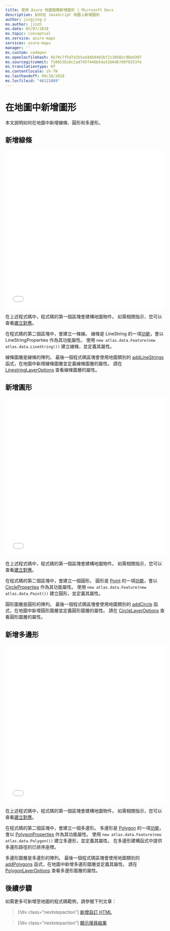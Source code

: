 ```yaml
---
title: 使用 Azure 地圖服務新增圖形 | Microsoft Docs
description: 如何在 JavaScript 地圖上新增圖形
author: jingjing-z
ms.author: jinzh
ms.date: 05/07/2018
ms.topic: conceptual
ms.service: azure-maps
services: azure-maps
manager: ''
ms.custom: codepen
ms.openlocfilehash: 6b78c7f5d7d1b5ad4db9401bf2138502c9bbd397
ms.sourcegitcommit: f10653b10c2ad745f446b54a31664b7d9f9253fe
ms.translationtype: HT
ms.contentlocale: zh-TW
ms.lasthandoff: 09/18/2018
ms.locfileid: "46121889"
---
```

# <a name="add-a-shape-to-a-map"></a>在地圖中新增圖形

本文說明如何在地圖中新增線條、圓形和多邊形。 

<a id="addALine"></a>

## <a name="add-a-line"></a>新增線條

<iframe height='500' scrolling='no' title='在地圖中新增線條' src='//codepen.io/azuremaps/embed/qomaKv/?height=534&theme-id=0&default-tab=js,result&embed-version=2&editable=true' frameborder='no' allowtransparency='true' allowfullscreen='true' style='width: 100%;'>查看畫筆 <a href='https://codepen.io/azuremaps/pen/qomaKv/'>在地圖中新增線條</a>，發佈者：Azure 地圖服務 (<a href='https://codepen.io/azuremaps'>@azuremaps</a>)，發佈位置：<a href='https://codepen.io'>CodePen</a>。
</iframe>

在上述程式碼中，程式碼的第一個區塊會建構地圖物件。 如需相關指示，您可以查看[建立對應](./map-create.md)。

在程式碼的第二個區塊中，會建立一條線。 線條是 LineString 的一項[功能](https://docs.microsoft.com/javascript/api/azure-maps-control/atlas.data.feature?view=azure-iot-typescript-latest)，會以 LineStringProperties 作為其功能屬性。 使用 `new atlas.data.Feature(new atlas.data.LineString())` 建立線條，並定義其屬性。

線條圖層是線條的陣列。 最後一個程式碼區塊會使用地圖類別的 [addLineStrings](https://docs.microsoft.com/javascript/api/azure-maps-control/atlas.map?view=azure-iot-typescript-latest#addlinestrings) 函式，在地圖中新增線條圖層並定義線條圖層的屬性。 請在 [LinestringLayerOptions](https://docs.microsoft.com/javascript/api/azure-maps-control/models.linestringlayeroptions?view=azure-iot-typescript-latest) 查看線條圖層的屬性。

<a id="addACircle"></a>

## <a name="add-a-circle"></a>新增圓形

<iframe height='500' scrolling='no' title='在地圖中新增圓形' src='//codepen.io/azuremaps/embed/PRmzJX/?height=538&theme-id=0&default-tab=js,result&embed-version=2&editable=true' frameborder='no' allowtransparency='true' allowfullscreen='true' style='width: 100%;'>查看畫筆 <a href='https://codepen.io/azuremaps/pen/PRmzJX/'>在地圖中新增圓形</a>，發佈者：Azure 地圖服務 (<a href='https://codepen.io/azuremaps'>@azuremaps</a>)，發佈位置：<a href='https://codepen.io'>CodePen</a>。
</iframe>

在上述程式碼中，程式碼的第一個區塊會建構地圖物件。 如需相關指示，您可以查看[建立對應](./map-create.md)。

在程式碼的第二個區塊中，會建立一個圓形。 圓形是 [Point](https://docs.microsoft.com/javascript/api/azure-maps-control/atlas.data.point?view=azure-iot-typescript-latest) 的一項[功能](https://docs.microsoft.com/javascript/api/azure-maps-control/atlas.data.feature?view=azure-iot-typescript-latest)，會以 [CircleProperties](https://docs.microsoft.com/javascript/api/azure-maps-control/models.circleproperties?view=azure-iot-typescript-latest) 作為其功能屬性。 使用 `new atlas.data.Feature(new atlas.data.Point())` 建立圓形，並定義其屬性。

圓形圖層是圓形的陣列。 最後一個程式碼區塊會使用地圖類別的 [addCircle](https://docs.microsoft.com/javascript/api/azure-maps-control/atlas.map?view=azure-iot-typescript-latest#addcircles) 函式，在地圖中新增圓形圖層並定義圓形圖層的屬性。 請在 [CircleLayerOptions](https://docs.microsoft.com/javascript/api/azure-maps-control/models.circlelayeroptions?view=azure-iot-typescript-latest) 查看圓形圖層的屬性。

<a id="addAPolygon"></a>

## <a name="add-a-polygon"></a>新增多邊形

<iframe height='500' scrolling='no' title='在地圖中新增多邊形 ' src='//codepen.io/azuremaps/embed/yKbOvZ/?height=543&theme-id=0&default-tab=js,result&embed-version=2&editable=true' frameborder='no' allowtransparency='true' allowfullscreen='true' style='width: 100%;'>查看畫筆 <a href='https://codepen.io/azuremaps/pen/yKbOvZ/'>在地圖中新增多邊形</a>，發佈者：Azure 地圖服務 (<a href='https://codepen.io/azuremaps'>@azuremaps</a>)，發佈位置：<a href='https://codepen.io'>CodePen</a>。
</iframe>

在上述程式碼中，程式碼的第一個區塊會建構地圖物件。 如需相關指示，您可以查看[建立對應](./map-create.md)。

在程式碼的第二個區塊中，會建立一個多邊形。 多邊形是 [Polygon](https://docs.microsoft.com/javascript/api/azure-maps-control/atlas.data.polygon?view=azure-iot-typescript-latest) 的一項[功能](https://docs.microsoft.com/javascript/api/azure-maps-control/atlas.data.feature?view=azure-iot-typescript-latest)，會以 [PolygonProperties](https://docs.microsoft.com/javascript/api/azure-maps-control/models.polygonproperties?view=azure-iot-typescript-latest) 作為其功能屬性。 使用 `new atlas.data.Feature(new atlas.data.Polygon())` 建立多邊形，並定義其屬性。 在多邊形建構函式中提供多邊形路徑的已排序座標。

多邊形圖層是多邊形的陣列。 最後一個程式碼區塊會使用地圖類別的 [addPolygons](https://docs.microsoft.com/javascript/api/azure-maps-control/atlas.map?view=azure-iot-typescript-latest#addpolygons) 函式，在地圖中新增多邊形圖層並定義其屬性。 請在 [PolygonLayerOptions](https://docs.microsoft.com/javascript/api/azure-maps-control/models.polygonlayeroptions?view=azure-iot-typescript-latest) 查看多邊形圖層的屬性。

## <a name="next-steps"></a>後續步驟

如需更多可新增至地圖的程式碼範例，請參閱下列文章：

> [!div class="nextstepaction"]
> [新增自訂 HTML](./map-add-custom-html.md)

> [!div class="nextstepaction"]
> [顯示搜尋結果](./map-search-location.md)
